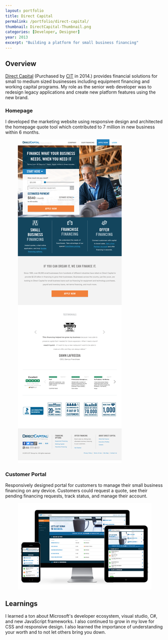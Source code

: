 ```yaml
---
layout: portfolio
title: Direct Capital
permalink: /portfolio/direct-capital/
thumbnail: DirectCapital-Thumbnail.png
categories: [Developer, Designer]
year: 2013
excerpt: "Building a platform for small business financing"
---
```


## Overview

<a href="https://www.cit.com/business" target="_blank">Direct Capital</a> (Purchased by <a href="https://www.cit.com/" target="_blank">CIT</a> in 2014.) provides financial solutions for small to medium sized businesses including equipment financing and working capital programs. My role as the senior web developer was to redesign legacy applications and create new platform features using the new brand.

### Homepage

I developed the marketing website using responsive design and architected the homepage quote tool which contributed to 7 million in new business within 6 months.

<figure><img src="/assets/images/directcapital/homepage.png" alt="DirectCapital website"/></figure>
      
### Customer Portal

Responsively designed portal for customers to manage their small business financing on any device. Customers could request a quote, see their pending financing requests, track status, and manage their account.

<figure><img src="/assets/images/directcapital/gadgets.png" alt="DirectCapital customer portal interface"/></figure>

## Learnings

I learned a ton about Microsoft's developer ecosystem, visual studio, C#, and new JavaScript frameworks. I also continued to grow in my love for CSS and responsive design. I also learned the importance of understanding your worth and to not let others bring you down.
    




